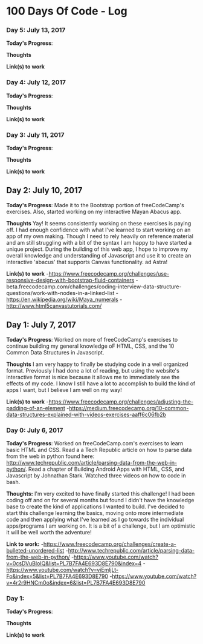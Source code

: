 # 100 Days Of Code - Log

### Day 5: July 13, 2017

**Today's Progress**: 

**Thoughts** 

**Link(s) to work**

### Day 4: July 12, 2017

**Today's Progress**: 

**Thoughts** 

**Link(s) to work**

### Day 3: July 11, 2017

**Today's Progress**: 

**Thoughts** 

**Link(s) to work**

## Day 2: July 10, 2017

**Today's Progress**: Made it to the Bootstrap portion of freeCodeCamp's exercises. Also, started working on my interactive Mayan Abacus app.

**Thoughts** Yay! It seems consistently working on these exercises is paying off. I had enough confidence with what I've learned to start working on an app of my own making. Though I need to rely heavily on reference material and am still struggling with a bit of the syntax I am happy to have started a unique project. During the building of this web app, I hope to improve my overall knowledge and understanding of Javascript and use it to create an interactive 'abacus' that supports Canvas functionality. ad Astra!

**Link(s) to work**
-https://www.freecodecamp.org/challenges/use-responsive-design-with-bootstrap-fluid-containers
-beta.freecodecamp.com/challenges/coding-interview-data-structure-questions/work-with-nodes-in-a-linked-list
-https://en.wikipedia.org/wiki/Maya_numerals
-http://www.html5canvastutorials.com/

## Day 1: July 7, 2017

**Today's Progress**: Worked on more of freeCodeCamp's exercises to continue building my general knowledge oF HTML, CSS, and the 10 Common Data Structures in Javascript. 

**Thoughts** I am very happy to finally be studying code in a well organized format. Previously I had done a lot of reading, but using the website's interactive format is nice because it allows me to immediately see the effects of my code. I know I still have a lot to accomplish to build the kind of apps I want, but I believe I am well on my way!  

**Link(s) to work** 
-https://www.freecodecamp.org/challenges/adjusting-the-padding-of-an-element
-https://medium.freecodecamp.org/10-common-data-structures-explained-with-videos-exercises-aaff6c06fb2b

### Day 0: July 6, 2017

**Today's Progress**: Worked on freeCodeCamp.com's exercises to learn basic HTML and CSS. Read a a Tech Republic article on how to parse data from the web in python found here: http://www.techrepublic.com/article/parsing-data-from-the-web-in-python/. Read a chapter of Building Android Apps with HTML, CSS, and Javascript by Johnathan Stark. Watched three videos on how to code in bash. 

**Thoughts:** I'm very excited to have finally started this challenge! I had been coding off and on for several months but found I didn't have the knowledge base to create the kind of applications I wanted to build. I've decided to start this challenge learning the basics, moving onto more intermediate code and then applying what I've learned as I go towards the individual apps/programs I am working on. It is a bit of a challenge, but I am optimistic it will be well worth the adventure!

**Link to work:** 
-https://www.freecodecamp.org/challenges/create-a-bulleted-unordered-list
-http://www.techrepublic.com/article/parsing-data-from-the-web-in-python/
-https://www.youtube.com/watch?v=0csDVuBloIQ&list=PL7B7FA4E693D8E790&index=4
-https://www.youtube.com/watch?v=viEmljLt-Fo&index=5&list=PL7B7FA4E693D8E790
-https://www.youtube.com/watch?v=4r2r9HNCm0o&index=6&list=PL7B7FA4E693D8E790

### Day 1: 

**Today's Progress**: 

**Thoughts** 

**Link(s) to work**


